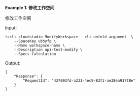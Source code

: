 **Example 1: 修改工作空间**

修改工作空间

Input: 

```
tccli cloudstudio ModifyWorkspace --cli-unfold-argument  \
    --SpaceKey ubbyfp \
    --Name workspace-name \
    --Description api-test-modify \
    --Specs Calculation
```

Output: 
```
{
    "Response": {
        "RequestId": "437093fd-a231-4ec9-83f3-ae38ea917f8e"
    }
}
```

